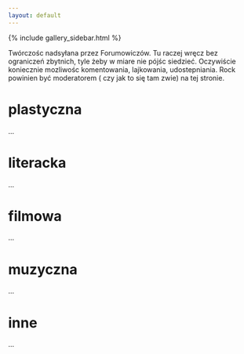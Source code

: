 ```yaml
---
layout: default
---
```


{% include gallery_sidebar.html %}

  <div class="w3-row w3-padding-64">
    <div class="w3-twothird w3-container">
      <p>Twórczośc nadsyłana przez Forumowiczów. Tu raczej wręcz bez ograniczeń zbytnich, tyle żeby w miare nie pójśc siedzieć. Oczywiście koniecznie mozliwośc komentowania, lajkowania, udostepniania. Rock powinien być moderatorem ( czy jak to się tam zwie) na tej stronie.</p>
    </div>
  </div>

  <div class="w3-row">
    <div class="w3-twothird w3-container">
      <h1 class="w3-text-teal">plastyczna</h1>
      <p>...</p>
    </div>
  </div>

   <div class="w3-row">
    <div class="w3-twothird w3-container">
      <h1 class="w3-text-teal">literacka</h1>
      <p>...</p>
    </div>
  </div>

   <div class="w3-row">
    <div class="w3-twothird w3-container">
      <h1 class="w3-text-teal">filmowa</h1>
      <p>...</p>
    </div>
  </div>

   <div class="w3-row">
    <div class="w3-twothird w3-container">
      <h1 class="w3-text-teal">muzyczna</h1>
      <p>...</p>
    </div>
  </div>


   <div class="w3-row">
    <div class="w3-twothird w3-container">
      <h1 class="w3-text-teal">inne</h1>
      <p>...</p>
    </div>
  </div>

